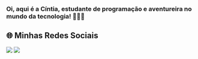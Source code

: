 ### Oi, aqui é a Cíntia, estudante de programação e aventureira no mundo da tecnologia! 👩🏽‍💻

## 🌐 Minhas Redes Sociais
  
<div> 
  <a href="https://www.instagram.com/cintia_confessor" target="_blank"><img src="https://img.shields.io/badge/-Instagram-%23E4405F?style=for-the-badge&logo=instagram&logoColor=white" target="_blank"></a>
  <a href="https://www.linkedin.com/in/cintiaconfessor" target="_blank"><img src="https://img.shields.io/badge/-LinkedIn-%230077B5?style=for-the-badge&logo=linkedin&logoColor=white" target="_blank"></a> 
</div>
